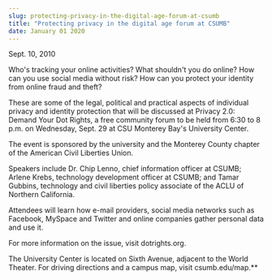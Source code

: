 ```yaml
---
slug: protecting-privacy-in-the-digital-age-forum-at-csumb
title: "Protecting privacy in the digital age forum at CSUMB"
date: January 01 2020
---
```


 
<p>Sept. 10, 2010</p>
<p>
  Who's tracking your online activities? What shouldn't you do online? How can
  you use social media without risk? How can you protect your identity from
  online fraud and theft?
</p>
<p>
  These are some of the legal, political and practical aspects of individual
  privacy and identity protection that will be discussed at Privacy 2.0: Demand
  Your Dot Rights, a free community forum to be held from 6:30 to 8 p.m. on
  Wednesday, Sept. 29 at CSU Monterey Bay's University Center.
</p>
<p>
  The event is sponsored by the university and the Monterey County chapter of
  the American Civil Liberties Union.
</p>
<p>
  Speakers include Dr. Chip Lenno, chief information officer at CSUMB; Arlene
  Krebs, technology development officer at CSUMB; and Tamar Gubbins, technology
  and civil liberties policy associate of the ACLU of Northern California.
</p>
<p>
  Attendees will learn how e-mail providers, social media networks such as
  Facebook, MySpace and Twitter and online companies gather personal data and
  use it.
</p>
<p>For more information on the issue, visit dotrights.org.</p>
<p>
  The University Center is located on Sixth Avenue, adjacent to the World
  Theater. For driving directions and a campus map, visit csumb.edu/map.**
</p>
<p></p>
<p><strong> </strong></p>
<p><strong> </strong></p>
<p><em> </em></p>
<p></p>
 
